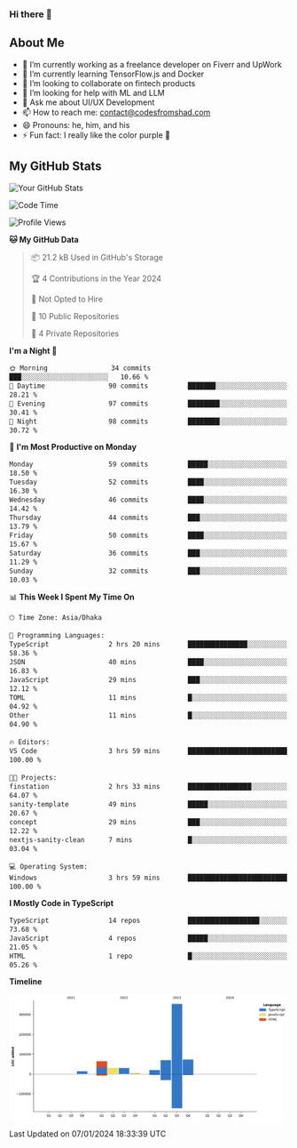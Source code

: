 ### Hi there 👋

## About Me
- 🔭 I’m currently working as a freelance developer on Fiverr and UpWork
- 🌱 I’m currently learning TensorFlow.js and Docker
- 👯 I’m looking to collaborate on fintech products
- 🤔 I’m looking for help with ML and LLM
- 💬 Ask me about UI/UX Development
- 📫 How to reach me: contact@codesfromshad.com
- 😄 Pronouns: he, him, and his
- ⚡ Fun fact: I really like the color purple 💜

## My GitHub Stats

![Your GitHub Stats](https://github-readme-stats.vercel.app/api?username=codesfromshad&show_icons=true&theme=midnight-purple)

<!--START_SECTION:waka-->
![Code Time](http://img.shields.io/badge/Code%20Time-3%20hrs%2059%20mins-blue)

![Profile Views](http://img.shields.io/badge/Profile%20Views-54-blue)

**🐱 My GitHub Data** 

> 📦 21.2 kB Used in GitHub's Storage 
 > 
> 🏆 4 Contributions in the Year 2024
 > 
> 🚫 Not Opted to Hire
 > 
> 📜 10 Public Repositories 
 > 
> 🔑 4 Private Repositories 
 > 
**I'm a Night 🦉** 

```text
🌞 Morning                34 commits          ███░░░░░░░░░░░░░░░░░░░░░░   10.66 % 
🌆 Daytime                90 commits          ███████░░░░░░░░░░░░░░░░░░   28.21 % 
🌃 Evening                97 commits          ████████░░░░░░░░░░░░░░░░░   30.41 % 
🌙 Night                  98 commits          ████████░░░░░░░░░░░░░░░░░   30.72 % 
```
📅 **I'm Most Productive on Monday** 

```text
Monday                   59 commits          █████░░░░░░░░░░░░░░░░░░░░   18.50 % 
Tuesday                  52 commits          ████░░░░░░░░░░░░░░░░░░░░░   16.30 % 
Wednesday                46 commits          ████░░░░░░░░░░░░░░░░░░░░░   14.42 % 
Thursday                 44 commits          ███░░░░░░░░░░░░░░░░░░░░░░   13.79 % 
Friday                   50 commits          ████░░░░░░░░░░░░░░░░░░░░░   15.67 % 
Saturday                 36 commits          ███░░░░░░░░░░░░░░░░░░░░░░   11.29 % 
Sunday                   32 commits          ███░░░░░░░░░░░░░░░░░░░░░░   10.03 % 
```


📊 **This Week I Spent My Time On** 

```text
🕑︎ Time Zone: Asia/Dhaka

💬 Programming Languages: 
TypeScript               2 hrs 20 mins       ███████████████░░░░░░░░░░   58.36 % 
JSON                     40 mins             ████░░░░░░░░░░░░░░░░░░░░░   16.83 % 
JavaScript               29 mins             ███░░░░░░░░░░░░░░░░░░░░░░   12.12 % 
TOML                     11 mins             █░░░░░░░░░░░░░░░░░░░░░░░░   04.92 % 
Other                    11 mins             █░░░░░░░░░░░░░░░░░░░░░░░░   04.90 % 

🔥 Editors: 
VS Code                  3 hrs 59 mins       █████████████████████████   100.00 % 

🐱‍💻 Projects: 
finstation               2 hrs 33 mins       ████████████████░░░░░░░░░   64.07 % 
sanity-template          49 mins             █████░░░░░░░░░░░░░░░░░░░░   20.67 % 
concept                  29 mins             ███░░░░░░░░░░░░░░░░░░░░░░   12.22 % 
nextjs-sanity-clean      7 mins              █░░░░░░░░░░░░░░░░░░░░░░░░   03.04 % 

💻 Operating System: 
Windows                  3 hrs 59 mins       █████████████████████████   100.00 % 
```

**I Mostly Code in TypeScript** 

```text
TypeScript               14 repos            ██████████████████░░░░░░░   73.68 % 
JavaScript               4 repos             █████░░░░░░░░░░░░░░░░░░░░   21.05 % 
HTML                     1 repo              █░░░░░░░░░░░░░░░░░░░░░░░░   05.26 % 
```



**Timeline**

![Lines of Code chart](https://raw.githubusercontent.com/codesfromshad/codesfromshad/main/assets/bar_graph.png)


 Last Updated on 07/01/2024 18:33:39 UTC
<!--END_SECTION:waka-->

<!--
**codesfromshad/codesfromshad** is a ✨ _special_ ✨ repository because its `README.md` (this file) appears on your GitHub profile.

Here are some ideas to get you started:

- 🔭 I’m currently working on ...
- 🌱 I’m currently learning ...
- 👯 I’m looking to collaborate on ...
- 🤔 I’m looking for help with ...
- 💬 Ask me about ...
- 📫 How to reach me: ...
- 😄 Pronouns: ...
- ⚡ Fun fact: ...
-->

